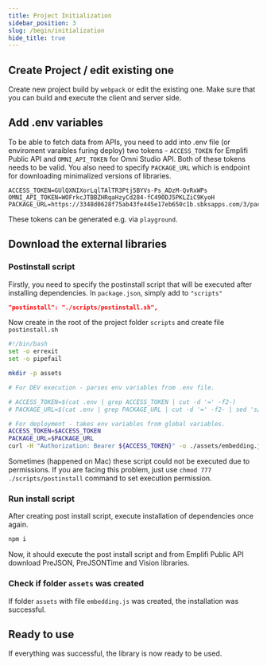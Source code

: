```yaml
---
title: Project Initialization
sidebar_position: 3
slug: /begin/initialization
hide_title: true
---
```


## Create Project / edit existing one

Create new project build by `webpack` or edit the existing one. Make sure that you can build and execute the client and server side.

## Add .env variables

To be able to fetch data from APIs, you need to add into .env file (or enviroment varaibles furing deploy) two tokens - `ACCESS_TOKEN` for Emplifi Public API and `OMNI_API_TOKEN` for Omni Studio API. Both of these tokens needs to be valid. You also need to specify `PACKAGE_URL` which is endpoint for downloading minimalized versions of libraries.

```env title=".env"
ACCESS_TOKEN=GUlQXNIXorLqlTAlTR3Ptj5BYVs-Ps_ADzM-QvRxWPs
OMNI_API_TOKEN=WOFrkcJTBBZHRqaHzyCd284-fC490DJ5PKLZiC9KyoH
PACKAGE_URL=https://3348d0628f75ab43fe445e17eb650c1b.sbksapps.com/3/packages/analytics/bundle.js
```

These tokens can be generated e.g. via `playground`.

## Download the external libraries

### Postinstall script

Firstly, you need to specify the postinstall script that will be executed after installing dependencies. In `package.json`, simply add to `"scripts"`

```json title="package.json"
"postinstall": "./scripts/postinstall.sh",
```

Now create in the root of the project folder `scripts` and create file `postinstall.sh`

```bash title="postinstall.sh"
#!/bin/bash
set -o errexit
set -o pipefail

mkdir -p assets

# For DEV execution - parses env variables from .env file.

# ACCESS_TOKEN=$(cat .env | grep ACCESS_TOKEN | cut -d '=' -f2-)
# PACKAGE_URL=$(cat .env | grep PACKAGE_URL | cut -d '=' -f2- | sed 's/\"//g')

# For deployment - takes env variables from global variables.
ACCESS_TOKEN=$ACCESS_TOKEN
PACKAGE_URL=$PACKAGE_URL
curl -H "Authorization: Bearer ${ACCESS_TOKEN}" -o ./assets/embedding.js ${PACKAGE_URL}
```

Sometimes (happened on Mac) these script could not be executed due to permissions. If you are facing this problem, just use `chmod 777 ./scripts/postinstall` command to set execution permission.

### Run install script

After creating post install script, execute installation of dependencies once again.

```cmd
npm i
```

Now, it should execute the post install script and from Emplifi Public API download PreJSON, PreJSONTime and Vision libraries.

### Check if folder `assets` was created

If folder `assets` with file `embedding.js` was created, the installation was successful.

## Ready to use

If everything was successful, the library is now ready to be used.
